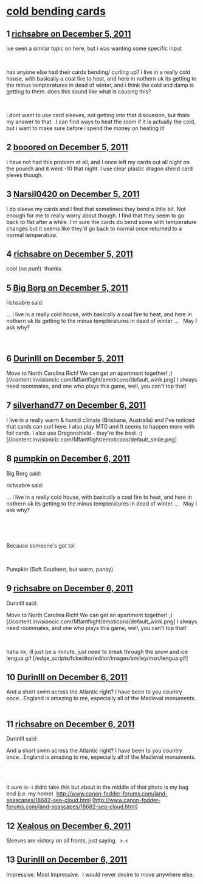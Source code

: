 # [cold bending cards](https://community.fantasyflightgames.com/topic/57181-cold-bending-cards/)

## 1 [richsabre on December 5, 2011](https://community.fantasyflightgames.com/topic/57181-cold-bending-cards/?do=findComment&comment=564185)

ive seen a similar topic on here, but i was wanting some specific input

 

has anyone else had their cards bending/ curling up? i live in a really cold house, with basically a coal fire to heat, and here in nothern uk its getting to the minus tempteratures in dead of winter, and i think the cold and damp is getting to them. does this sound like what is causing this?

 

i dont want to use card sleeves, not getting into that discussion, but thats my answer to that.  I can find ways to heat the room if it is actually the cold, but i want to make sure before i spend the money on heating it!

## 2 [booored on December 5, 2011](https://community.fantasyflightgames.com/topic/57181-cold-bending-cards/?do=findComment&comment=564203)

I have not had this problem at all, and I once left my cards out all night on the pourch and it went -10 that night. I use clear plastic dragon shield card sleves though.

## 3 [Narsil0420 on December 5, 2011](https://community.fantasyflightgames.com/topic/57181-cold-bending-cards/?do=findComment&comment=564214)

I do sleeve my cards and I find that sometimes they bend a little bit. Not enough for me to really worry about though. I find that they seem to go back to flat after a while. I'm sure the cards do bend some with temperature changes but it seems like they'd go back to normal once returned to a normal temperature.

## 4 [richsabre on December 5, 2011](https://community.fantasyflightgames.com/topic/57181-cold-bending-cards/?do=findComment&comment=564217)

cool (no pun!)  thanks

## 5 [Big Borg on December 5, 2011](https://community.fantasyflightgames.com/topic/57181-cold-bending-cards/?do=findComment&comment=564264)

richsabre said:

... i live in a really cold house, with basically a coal fire to heat, and here in nothern uk its getting to the minus tempteratures in dead of winter ...
 
May I ask why?

 

## 6 [DurinIII on December 5, 2011](https://community.fantasyflightgames.com/topic/57181-cold-bending-cards/?do=findComment&comment=564267)

Move to North Carolina Rich! We can get an apartment together! ;) [//content.invisioncic.com/Mfantflight/emoticons/default_wink.png] I always need roommates, and one who plays this game, well, you can't top that!  

## 7 [silverhand77 on December 6, 2011](https://community.fantasyflightgames.com/topic/57181-cold-bending-cards/?do=findComment&comment=564394)

I live in a really warm & humid climate (Brisbane, Australia) and I've noticed that cards can curl here. I also play MTG and It seems to happen more with foil cards. I also use Dragonshield - they're the best. :) [//content.invisioncic.com/Mfantflight/emoticons/default_smile.png]

## 8 [pumpkin on December 6, 2011](https://community.fantasyflightgames.com/topic/57181-cold-bending-cards/?do=findComment&comment=564423)

Big Borg said:

richsabre said:

... i live in a really cold house, with basically a coal fire to heat, and here in nothern uk its getting to the minus tempteratures in dead of winter ...
 
May I ask why?

 



 

Because someone's got to!

 

Pumpkin (Soft Southern, but warm, pansy)

## 9 [richsabre on December 6, 2011](https://community.fantasyflightgames.com/topic/57181-cold-bending-cards/?do=findComment&comment=564445)

DurinIII said:

Move to North Carolina Rich! We can get an apartment together! ;) [//content.invisioncic.com/Mfantflight/emoticons/default_wink.png] I always need roommates, and one who plays this game, well, you can't top that!  



 

haha ok, ill just be a minute, just need to break through the snow and ice lengua.gif [/edge_scripts/fckeditor/editor/images/smiley/msn/lengua.gif]

## 10 [DurinIII on December 6, 2011](https://community.fantasyflightgames.com/topic/57181-cold-bending-cards/?do=findComment&comment=564448)

And a short swim across the Atlantic right? I have been to you country once...England is amazing to me, especially all of the Medieval monuments.  

## 11 [richsabre on December 6, 2011](https://community.fantasyflightgames.com/topic/57181-cold-bending-cards/?do=findComment&comment=564458)

DurinIII said:

And a short swim across the Atlantic right? I have been to you country once...England is amazing to me, especially all of the Medieval monuments.  



 

It sure is- i didnt take this but about in the middle of that photo is my bag end (i.e. my home)  http://www.canon-fodder-forums.com/land-seascapes/18682-sea-cloud.html [http://www.canon-fodder-forums.com/land-seascapes/18682-sea-cloud.html]

## 12 [Xealous on December 6, 2011](https://community.fantasyflightgames.com/topic/57181-cold-bending-cards/?do=findComment&comment=564473)

Sleeves are victory on all fronts, just saying.  >.<

## 13 [DurinIII on December 6, 2011](https://community.fantasyflightgames.com/topic/57181-cold-bending-cards/?do=findComment&comment=564814)

Impressive. Most impressive.  I would never desire to move anywhere else.

